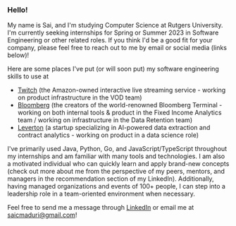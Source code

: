 ### Hello! ###

My name is Sai, and I'm studying Computer Science at Rutgers University. I'm currently seeking internships for Spring or Summer 2023 in Software Engineering or other related roles. If you think I'd be a good fit for your company, please feel free to reach out to me by email or social media (links below)!

Here are some places I've put (or will soon put) my software engineering skills to use at
 - [Twitch](https://www.twitch.tv/) (the Amazon-owned interactive live streaming service - working on product infrastructure in the VOD team)
 - [Bloomberg](https://www.bloomberg.com/) (the creators of the world-renowned Bloomberg Terminal - working on both internal tools & product in the Fixed Income Analytics team / working on infrastructure in the Data Retention team)
 - [Leverton](https://leverton.ai/) (a startup specializing in AI-powered data extraction and contract analytics - working on product in a data science role)

I've primarily used Java, Python, Go, and JavaScript/TypeScript throughout my internships and am familiar with many tools and technologies. I am also a motivated individual who can quickly learn and apply brand-new concepts (check out more about me from the perspective of my peers, mentors, and managers in the recommendation section of my LinkedIn). Additionally, having managed organizations and events of 100+ people, I can step into a leadership role in a team-oriented environment when necessary.

Feel free to send me a message through [LinkedIn](https://www.linkedin.com/in/saimaduri/) or email me at saicmaduri@gmail.com!